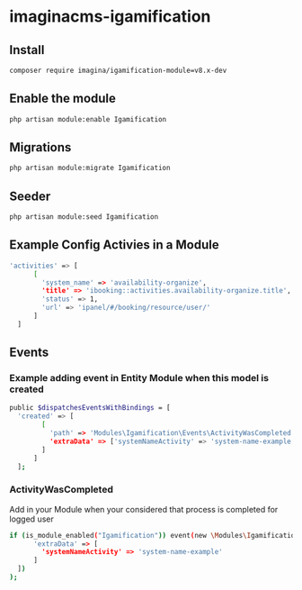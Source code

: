 # imaginacms-igamification

## Install
```bash
composer require imagina/igamification-module=v8.x-dev
```

## Enable the module
```bash
php artisan module:enable Igamification
```

## Migrations
```bash
php artisan module:migrate Igamification
```

## Seeder
```bash
php artisan module:seed Igamification
```

## Example Config Activies in a Module
```bash
'activities' => [
      [
        'system_name' => 'availability-organize',
        'title' => 'ibooking::activities.availability-organize.title',
        'status' => 1,
        'url' => 'ipanel/#/booking/resource/user/'
      ]
  ]
```

## Events

### Example adding event in Entity Module when this model is created
```bash
public $dispatchesEventsWithBindings = [
  'created' => [
        [
          'path' => 'Modules\Igamification\Events\ActivityWasCompleted',
          'extraData' => ['systemNameActivity' => 'system-name-example']
        ]
      ]
  ];
```

### ActivityWasCompleted
Add in your Module when your considered that process is completed for logged user

```bash
if (is_module_enabled("Igamification")) event(new \Modules\Igamification\Events\ActivityWasCompleted([
      'extraData' => [
        'systemNameActivity' => 'system-name-example'
      ]
  ])
);
```